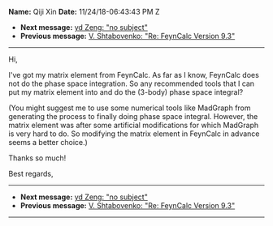 **Name:** Qiji Xin
**Date:** 11/24/18-06:43:43 PM Z

  - **Next message:** [yd Zeng: "no subject"](1448.html)
  - **Previous message:** [V. Shtabovenko: "Re: FeynCalc Version
    9.3"](1446.html)

-----

Hi,  

I've got my matrix element from FeynCalc. As far as I know, FeynCalc
does not do the phase space integration. So any recommended tools that I
can put my matrix element into and do the (3-body) phase space
integral?  

(You might suggest me to use some numerical tools like MadGraph from
generating the process to finally doing phase space integral. However,
the matrix element was after some artificial modifications for which
MadGraph is very hard to do. So modifying the matrix element in FeynCalc
in advance seems a better choice.)  

Thanks so much\!  

Best regards,  

-----

  - **Next message:** [yd Zeng: "no subject"](1448.html)
  - **Previous message:** [V. Shtabovenko: "Re: FeynCalc Version
    9.3"](1446.html)

-----

